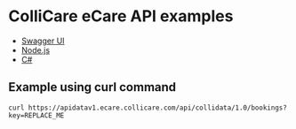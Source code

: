 # ColliCare eCare API examples

* [Swagger UI](http://apidatav1.ecare.collicare.com/swagger-ui)
* [Node.js](./nodejs)
* [C#](./dotnet)


## Example using curl command

```
curl https://apidatav1.ecare.collicare.com/api/collidata/1.0/bookings?key=REPLACE_ME
```
